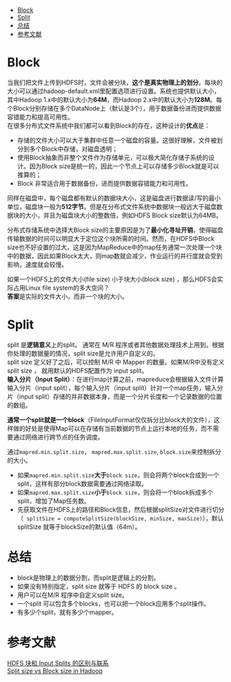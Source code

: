 * [Block](#block)
* [Split](#split)
* [总结](#总结)
* [参考文献](#参考文献)


# Block   
当我们把文件上传到HDFS时，文件会被分块，**这个是真实物理上的划分**。每块的大小可以通过hadoop-default.xml里配置选项进行设置。系统也提供默认大小，其中Hadoop 1.x中的默认大小为**64M**，而Hadoop 2.x中的默认大小为**128M**。每个Block分别存储在多个DataNode上（默认是3个），用于数据备份进而提供数据容错能力和提高可用性。   
在很多分布式文件系统中我们都可以看到Block的存在，这种设计的**优点**是：   
- 存储的文件大小可以大于集群中任意一个磁盘的容量。这很好理解，文件被划分到多个Block中存储，对磁盘透明；
- 使用Block抽象而非整个文件作为存储单元，可以极大简化存储子系统的设计。因为Block size是统一的，因此一个节点上可以存储多少Block就是可以推算的；
- Block 非常适合用于数据备份，进而提供数据容错能力和可用性。    

同样在磁盘中，每个磁盘都有默认的数据块大小，这是磁盘进行数据读/写的最小单位，磁盘块一般为**512字节**。但是在分布式文件系统中数据块一般远大于磁盘数据块的大小，并且为磁盘块大小的整数倍，例如HDFS Block size默认为64MB。   

分布式存储系统中选择大Block size的主要原因是为了**最小化寻址开销**，使得磁盘传输数据的时间可以明显大于定位这个块所需的时间。然而，在HDFS中Block size也不好设置的过大，这是因为MapReduce中的map任务通常一次处理一个块中的数据，因此如果Block太大，则map数就会减少，作业运行的并行度就会受到影响，速度就会较慢。    

如果一个HDFS上的文件大小(file size) 小于块大小(block size) ，那么HDFS会实际占用Linux file system的多大空间？   
**答案**是实际的文件大小，而非一个块的大小。   
# Split
split 是**逻辑意义**上的split。 通常在 M/R 程序或者其他数据处理技术上用到。根据你处理的数据量的情况，split size是允许用户自定义的。    
split size 定义好了之后，可以控制 M/R 中 Mapper 的数量。如果M/R中没有定义 split size ， 就用默认的HDFS配置作为 input split。   
**输入分片（Input Split）**：在进行map计算之前，mapreduce会根据输入文件计算输入分片（input split），每个输入分片（input split）针对一个map任务，输入分片（input split）存储的并非数据本身，而是一个分片长度和一个记录数据的位置的数组。   

**通常一个split就是一个block**（FileInputFormat仅仅拆分比block大的文件），这样做的好处是使得Map可以在存储有当前数据的节点上运行本地的任务，而不需要通过网络进行跨节点的任务调度。   

通过`mapred.min.split.size`， `mapred.max.split.size`, `block.size`来控制拆分的大小。   
- 如果`mapred.min.split.size`**大于**`block size`，则会将两个block合成到一个split，这样有部分block数据需要通过网络读取。   
- 如果`mapred.max.split.size`**小于**`block size`，则会将一个block拆成多个split，增加了Map任务数。   
- 先获取文件在HDFS上的路径和Block信息，然后根据splitSize对文件进行切分（` splitSize = computeSplitSize(blockSize, minSize, maxSize)`），默认splitSize 就等于blockSize的默认值（64m）。   

# 总结
- block是物理上的数据分割，而split是逻辑上的分割。
- 如果没有特别指定，split size 就等于 HDFS 的 block size 。
- 用户可以在M/R 程序中自定义split size。
- 一个split 可以包含多个blocks，也可以把一个block应用多个split操作。
- 有多少个split，就有多少个mapper。   

# 参考文献
[HDFS 块和 Input Splits 的区别与联系](https://mp.weixin.qq.com/s/k8pQ03QvYjQuTF5St49kRg?client=tim&ADUIN=346055491&ADSESSION=1527468725&ADTAG=CLIENT.QQ.5543_.0&ADPUBNO=26767)   
[Split size vs Block size in Hadoop](https://stackoverflow.com/questions/30549261/split-size-vs-block-size-in-hadoop)